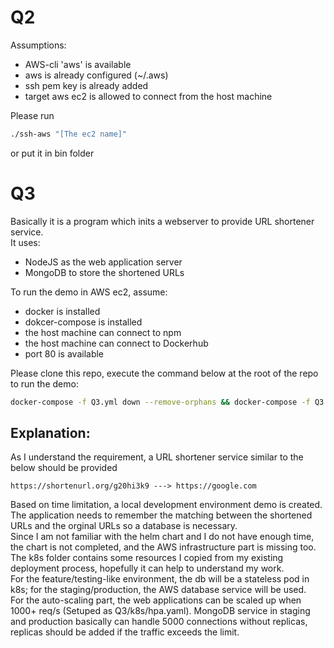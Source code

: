 # Q2
Assumptions:
- AWS-cli 'aws' is available
- aws is already configured (~/.aws)
- ssh pem key is already added
- target aws ec2 is allowed to connect from the host machine

Please run
```bash
./ssh-aws "[The ec2 name]"
```
or put it in bin folder  
  
  
  
# Q3
Basically it is a program which inits a webserver to provide URL shortener service.  
It uses:
- NodeJS as the web application server
- MongoDB to store the shortened URLs

To run the demo in AWS ec2, assume:
- docker is installed
- dokcer-compose is installed
- the host machine can connect to npm
- the host machine can connect to Dockerhub
- port 80 is available

Please clone this repo, execute the command below at the root of the repo to run the demo:
```bash
docker-compose -f Q3.yml down --remove-orphans && docker-compose -f Q3.yml pull && docker-compose -f Q3.yml up -d && docker-compose -f Q3.yml logs -f
```

## Explanation:  
As I understand the requirement, a URL shortener service similar to the below should be provided
```
https://shortenurl.org/g20hi3k9 ---> https://google.com
```
Based on time limitation, a local development environment demo is created.  
The application needs to remember the matching between the shortened URLs and the orginal URLs so a database is necessary.  
Since I am not familiar with the helm chart and I do not have enough time, the chart is not completed, and the AWS infrastructure part is missing too.  
The k8s folder contains some resources I copied from my existing deployment process, hopefully it can help to understand my work.  
For the feature/testing-like environment, the db will be a stateless pod in k8s; for the staging/production, the AWS database service will be used.  
For the auto-scaling part, the web applications can be scaled up when 1000+ req/s (Setuped as Q3/k8s/hpa.yaml). MongoDB service in staging and production basically can handle 5000 connections without replicas, replicas should be added if the traffic exceeds the limit.